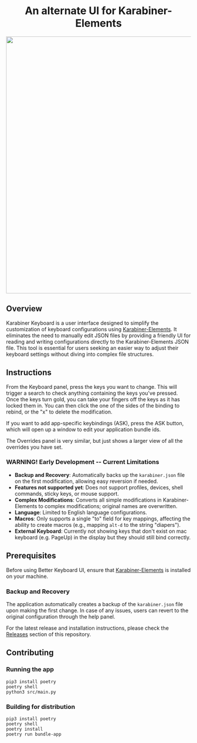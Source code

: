 <h1 align="center">An alternate UI for Karabiner-Elements</h1>

<p align="center">
  <img style="display:block;margin: auto;" src="https://github.com/bilbofroggins/KarabinerKeyboard/assets/82745308/cc8b1bbd-add8-4240-abd5-4905a68f3550" width="700"/>
</p>

## Overview
Karabiner Keyboard is a user interface designed to simplify the customization of keyboard configurations using [Karabiner-Elements](https://github.com/pqrs-org/Karabiner-Elements). It eliminates the need to manually edit JSON files by providing a friendly UI for reading and writing configurations directly to the Karabiner-Elements JSON file. This tool is essential for users seeking an easier way to adjust their keyboard settings without diving into complex file structures.

## Instructions
From the Keyboard panel, press the keys you want to change. This will trigger a search to check anything containing the keys you've pressed. Once the keys turn gold, you can take your fingers off the keys as it has locked them in. You can then click the one of the sides of the binding to rebind, or the "x" to delete the modification.

If you want to add app-specific keybindings (ASK), press the ASK button, which will open up a window to edit your application bundle ids.

The Overrides panel is very similar, but just shows a larger view of all the overrides you have set.

### WARNING! Early Development -- Current Limitations
- **Backup and Recovery**: Automatically backs up the `karabiner.json` file on the first modification, allowing easy reversion if needed.
- **Features not supported yet**: Does not support profiles, devices, shell commands, sticky keys, or mouse support.
- **Complex Modifications**: Converts all simple modifications in Karabiner-Elements to complex modifications; original names are overwritten.
- **Language**: Limited to English language configurations.
- **Macros**: Only supports a single "to" field for key mappings, affecting the ability to create macros (e.g., mapping `alt-d` to the string "diapers").
- **External Keyboard**: Currently not showing keys that don't exist on mac keyboard (e.g. PageUp) in the display but they should still bind correctly.

## Prerequisites
Before using Better Keyboard UI, ensure that [Karabiner-Elements](https://github.com/pqrs-org/Karabiner-Elements) is installed on your machine.

### Backup and Recovery
The application automatically creates a backup of the `karabiner.json` file upon making the first change. In case of any issues, users can revert to the original configuration through the help panel.

For the latest release and installation instructions, please check the [Releases](https://github.com/bilbofroggins/KarabinerKeyboard/releases) section of this repository.

## Contributing

### Running the app
```
pip3 install poetry
poetry shell
python3 src/main.py
```

### Building for distribution
```
pip3 install poetry
poetry shell
poetry install
poetry run bundle-app
```
